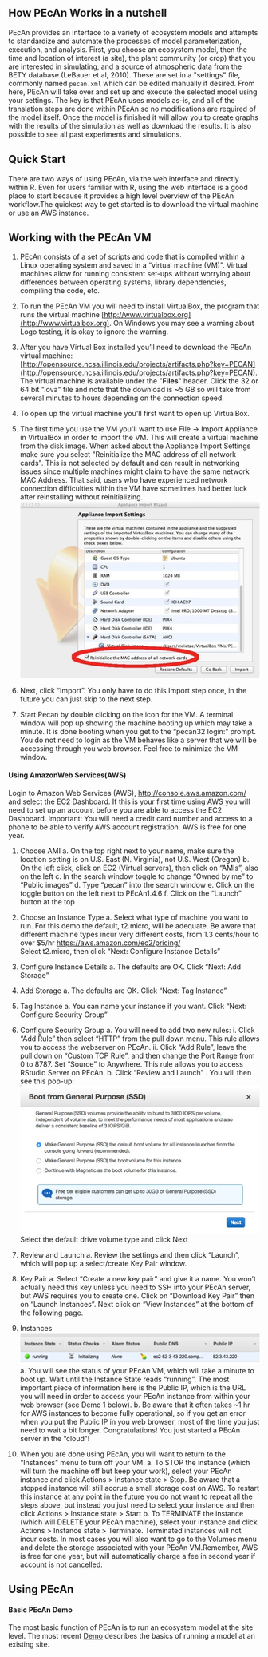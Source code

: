## How PEcAn Works in a nutshell

PEcAn provides an interface to a variety of ecosystem models and attempts to standardize and automate the processes of model parameterization, execution, and analysis. First, you choose an ecosystem model, then the time and location of interest (a site), the plant community (or crop) that you are interested in simulating, and a source of atmospheric data from the BETY database (LeBauer et al, 2010). These are set in a "settings" file, commonly named `pecan.xml` which can be edited manually if desired. From here, PEcAn will take over and set up and execute the selected model using your settings. The key is that PEcAn uses models as-is, and all of the translation steps are done within PEcAn so no modifications are required of the model itself. Once the model is finished it will allow you to create graphs with the results of the simulation as well as download the results. It is also possible to see all past experiments and simulations.


## Quick Start

There are two ways of using PEcAn, via the web interface and directly within R. Even for users familiar with R, using the web interface is a good place to start because it provides a high level overview of the PEcAn workflow.The quickest way to get started is to download the virtual machine or use an AWS instance.

## Working with the PEcAn VM

1.    PEcAn consists of a set of scripts and code that is compiled within a Linux operating system and saved in a “virtual machine (VM)”. Virtual machines allow for running consistent set-ups without worrying about differences between operating systems, library dependencies, compiling the code, etc. 

2.  To run the PEcAn VM you will need to install VirtualBox, the program that runs the virtual machine [http://www.virtualbox.org](http://www.virtualbox.org). On Windows you may see a warning about Logo testing, it is okay to ignore the warning. 

3.  After you have Virtual Box installed you’ll need to download the PEcAn virtual machine: [http://opensource.ncsa.illinois.edu/projects/artifacts.php?key=PECAN](http://opensource.ncsa.illinois.edu/projects/artifacts.php?key=PECAN). The virtual machine is available under the "**Files**" header. Click the 32 or 64 bit ".ova" file and note that the download is ~5 GB so will take from several minutes to hours depending on the connection speed.

4.	To open up the virtual machine you'll first want to open up VirtualBox. 

5. The first time you use the VM you'll want to use File → Import Appliance in VirtualBox in order to import the VM. This will create a virtual machine from the disk image. When asked about the Appliance Import Settings make sure you select "Reinitialize the MAC address of all network cards". This is not selected by default and can result in networking issues since multiple machines might claim to have the same network MAC Address. That said, users who have experienced network connection difficulties within the VM have sometimes had better luck after reinstalling without reinitializing.
  ![](../../pic1.jpg)
6.  Next, click “Import”. You only have to do this Import step once, in the future you can just skip to the next step. 	

7.	Start Pecan by double clicking on the icon for the VM. A terminal window will pop up showing the machine booting up which may take a minute. It is done booting when you get to the “pecan32 login:” prompt. You do not need to login as the VM behaves like a server that we will be accessing through you web browser. Feel free to minimize the VM window.

#### Using AmazonWeb Services(AWS)
Login to Amazon Web Services (AWS), http://console.aws.amazon.com/ and select the EC2 Dashboard. If this is your first time using AWS you will need to set up an account before you are able to access the EC2 Dashboard. Important: You will need a credit card number and access to a phone to be able to verify AWS account registration. AWS is free for one year.

1.    Choose AMI
  a.  On the top right next to your name, make sure the location setting is on U.S. East (N. Virginia), not U.S. West (Oregon)
  b.	On the left click, click on EC2 (Virtual servers), then click on “AMIs”, also on the left
  c.	In the search window toggle to change “Owned by me” to “Public images”
  d.	Type “pecan” into the search window
  e.	Click on the toggle button on the left next to PEcAn1.4.6
  f.	Click on the “Launch” button at the top
2.	Choose an Instance Type 
  a.	Select what type of machine you want to run. For this demo the default, t2.micro, will be adequate. Be aware that different machine types incur very different costs, from 1.3 cents/hour to over $5/hr https://aws.amazon.com/ec2/pricing/   
    Select t2.micro, then click “Next: Configure Instance Details”
3.	Configure Instance Details 
  a.	The defaults are OK. Click “Next: Add Storage”
4.	Add Storage 
  a.	The defaults are OK. Click “Next: Tag Instance”
5.	Tag Instance 
  a.	You can name your instance if you want. Click “Next: Configure Security Group”
6.	Configure Security Group
  a.	You will need to add two new rules:
    i.	Click “Add Rule” then select “HTTP” from the pull down menu. This rule allows you to access the webserver on PEcAn.
    ii.	Click “Add Rule”, leave the pull down on “Custom TCP Rule”, and then change the Port Range from 0 to 8787. Set “Source” to Anywhere. This rule allows you to access RStudio Server on PEcAn.
  b.	Click “Review and Launch”  . You will then see this pop-up: 
     ![](../../pic2.jpg)
Select the default drive volume type and click Next
7.    Review and Launch
  a.  Review the settings and then click “Launch”, which will pop up a select/create Key Pair window.
8.	Key Pair 
  a.	Select “Create a new key pair” and give it a name. You won’t actually need this key unless you need to SSH into your PEcAn server, but AWS requires you to create one. Click on “Download Key Pair” then on “Launch Instances”. Next click on “View Instances” at the bottom of the following page.
9.	Instances 
![](../../pic3.jpg)
  a.    You will see the status of your PEcAn VM, which will take a minute to boot up. Wait until the Instance State reads “running”. The most important piece of information here is the Public IP, which is the URL you will need in order to access your PEcAn instance from within your web browser (see Demo 1 below). 
  b.  Be aware that it often takes ~1 hr for AWS instances to become fully operational, so if you get an error when you put the Public IP in you web browser, most of the time you just need to wait a bit longer.
  Congratulations! You just started a PEcAn server in the “cloud”!

10.    When you are done using PEcAn, you will want to return to the “Instances” menu to turn off your VM.
  a.  To STOP the instance (which will turn the machine off but keep your work), select your PEcAn instance and click Actions > Instance state > Stop. Be aware that a stopped instance will still accrue a small storage cost on AWS. To restart this instance at any point in the future you do not want to repeat all the steps above, but instead you just need to select your instance and then click Actions > Instance state > Start
  b.	To TERMINATE the instance (which will DELETE your PEcAn machine), select your instance and click Actions > Instance state > Terminate. Terminated instances will not incur costs. In most cases you will also want to go to the Volumes menu and delete the storage associated with your PEcAn VM.Remember, AWS is free for one year, but will automatically charge a fee in second year if account is not cancelled.


## Using PEcAn

#### Basic PEcAn Demo
The most basic function of PEcAn is to run an ecosystem model at the site level. The most recent [Demo](http://pecanproject.github.io/tutorials.html) describes the basics of running a model at an existing site.